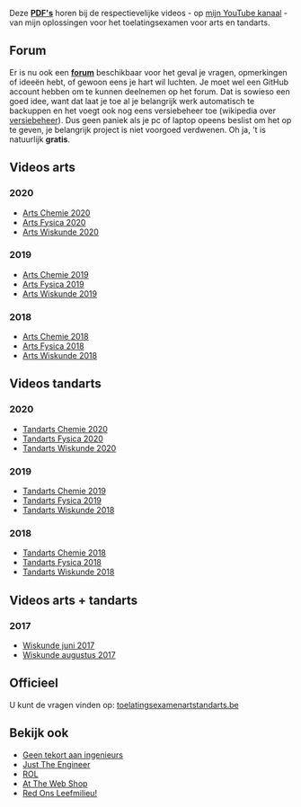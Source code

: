 Deze __[PDF's](https://github.com/DenIngenieur/Toelatingsproef-arts-tandarts "PDF's")__ horen bij de respectievelijke videos - op [mijn YouTube kanaal](https://www.youtube.com/channel/UCQNHfLb5Uia57Tb1SZ-tzpw "mijn YouTube kanaal") - van mijn oplossingen voor het toelatingsexamen voor arts en tandarts.

## Forum ##
Er is nu ook een __[forum](https://github.com/DenIngenieur/Toelatingsproef-arts-tandarts/discussions/ "forum")__ beschikbaar voor het geval je vragen, opmerkingen of ideeën hebt, of gewoon eens je hart wil luchten. Je moet wel een GitHub account hebben om te kunnen deelnemen op het forum. Dat is sowieso een goed idee, want dat laat je toe al je belangrijk werk automatisch te backuppen en het voegt ook nog eens versiebeheer toe (wikipedia over [versiebeheer](https://nl.wikipedia.org/wiki/Versiebeheersysteem "versiebeheer")). Dus geen paniek als je pc of laptop opeens beslist om het op te geven, je belangrijk project is niet voorgoed verdwenen. 
 Oh ja, 't is natuurlijk __gratis__.

## Videos arts ##
### 2020 ###
* [Arts Chemie 2020](https://www.youtube.com/watch?v=ZA_o2OAHDRg "Arts Chemie 2020")
* [Arts Fysica 2020](https://www.youtube.com/watch?v=c4ZOn-zDcZM "Arts Fysica 2020")
* [Arts Wiskunde 2020](https://www.youtube.com/watch?v=wcf-kvMvMtI "Arts Wiskunde 2020")

### 2019 ###
* [Arts Chemie 2019](https://www.youtube.com/watch?v=BtiAuvGpcEk "Arts Chemie 2019")
* [Arts Fysica 2019](https://www.youtube.com/watch?v=eZY3kPjS_AA "Arts Fysica 2019")
* [Arts Wiskunde 2019](https://www.youtube.com/watch?v=JeTOu_F4HVo "Arts Wiskunde 2019")

### 2018 ###
* [Arts Chemie 2018](https://www.youtube.com/watch?v=LeSFFfWP2yI "Arts Chemie 2018")
* [Arts Fysica 2018](https://www.youtube.com/watch?v=J0rB9I6UP4k "Arts Fysica 2018")
* [Arts Wiskunde 2018](https://www.youtube.com/watch?v=f2ATM_U4QU0 "Arts Wiskunde 2018")

## Videos tandarts ##
### 2020 ###
* [Tandarts Chemie 2020](https://www.youtube.com/watch?v=wgCUy-gBJUI "Tandarts Chemie 2020")
* [Tandarts Fysica 2020](https://www.youtube.com/watch?v=uGw8VPeDD9Y "Tandarts Fysica 2020")
* [Tandarts Wiskunde 2020](https://www.youtube.com/watch?v=vM7dFZBJLkM "Tandarts Wiskunde 2020")

### 2019 ###
* [Tandarts Chemie 2019](https://www.youtube.com/watch?v=oRuhYKW34sk "Tandarts Chemie 2019")
* [Tandarts Fysica 2019](https://www.youtube.com/watch?v=F-LRhO-CYkM "Tandarts Fysica 2019")
* [Tandarts Wiskunde 2018](https://www.youtube.com/watch?v=ro6chBim2ic "Tandarts Wiskunde 2019")

### 2018 ###
* [Tandarts Chemie 2018](https://www.youtube.com/watch?v=6wW8XPvIovE "Tandarts Chemie 2018")
* [Tandarts Fysica 2018](https://www.youtube.com/watch?v=Cqq2Sb7VJZI "Tandarts Fysica 2018")
* [Tandarts Wiskunde 2018](https://www.youtube.com/watch?v=bhtl4g6rasA "Tandarts Wiskunde 2018")


## Videos arts + tandarts ##
### 2017 ###
* [Wiskunde juni 2017](https://www.youtube.com/watch?v=JUHmZxdHHps "Wiskunde juni 2017")
* [Wiskunde augustus 2017](https://www.youtube.com/watch?v=kRM19Td-2IE "Wiskunde augustus 2017")
 
## Officieel ##
U kunt de vragen vinden op: [toelatingsexamenartstandarts.be](https://www.toelatingsexamenartstandarts.be/examenvragen "toelatingsexamenartstandarts.be")

## Bekijk ook ##
* [Geen tekort aan ingenieurs](http://geentekortaaningenieurs.be "Geen tekort aan ingenieurs")
* [Just The Engineer](https://justtheengineer.eu/ "Just The Engineer")
* [ROL](https://rol.be/ "ROL")
* [At The Web Shop](https://attheweb.shop/ "At The Web Shop")
* [Red Ons Leefmilieu!](https://redonsleefmilieu.wordpress.com/ "Red Ons Leefmilieu!")

